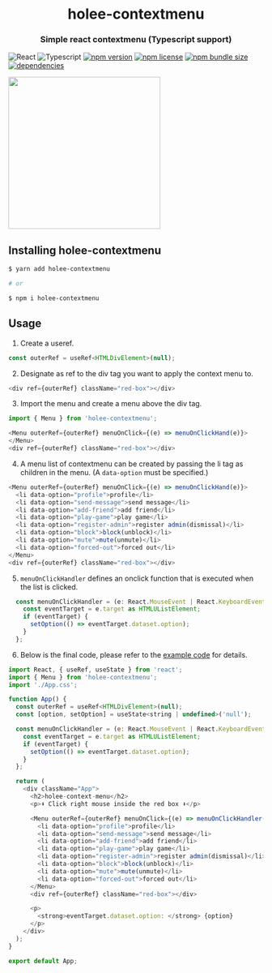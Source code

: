 <h1 align="middle">holee-contextmenu</h1>

<h3 align="middle">Simple react contextmenu (Typescript support)</h3>

![React](https://img.shields.io/badge/React-282c34?logo=React) ![Typescript](https://img.shields.io/badge/Typescript-white?logo=Typescript) [![npm version](https://img.shields.io/npm/v/holee-contextmenu?style=flat-square)](https://www.npmjs.com/package/holee-contextmenu) [![npm license](https://img.shields.io/npm/l/holee-contextmenu?style=flat-square)](https://github.com/hochan222/holee-contextmenu/blob/master/LICENSE) [![npm bundle size](https://img.shields.io/bundlephobia/min/holee-contextmenu?style=flat-square)](https://bundlephobia.com/result?p=holee-contextmenu) [![dependencies](https://img.shields.io/david/hochan222/holee-contextmenu?style=flat-square)](https://david-dm.org/nfinished/react-tiny-contextmenu)

<!-- [![maintainability](https://img.shields.io/codeclimate/maintainability/hochan222/holee-contextmenu?style=flat-square)](https://codeclimate.com/github/hochan222/holee-contextmenu)
[![Code Climate coverage](https://img.shields.io/codeclimate/coverage/hochan222/holee-contextmenu?style=flat-square)](https://codeclimate.com/github/hochan222/holee-contextmenu) -->

<!-- ![requires react >=16.8](https://img.shields.io/npm/dependency-version/holee-contextmenu/peer/react?style=flat-square) -->


<img align="middle" src="https://user-images.githubusercontent.com/22424891/126034890-25346bc1-e75b-4569-b0a8-c561b3781cda.gif" height="300px" />

## Installing holee-contextmenu

```sh
$ yarn add holee-contextmenu

# or

$ npm i holee-contextmenu
```

## Usage

1. Create a useref.

```javascript
const outerRef = useRef<HTMLDivElement>(null);
```

2. Designate as ref to the div tag you want to apply the context menu to.

```javascript
<div ref={outerRef} className="red-box"></div>
```

3. Import the menu and create a menu above the div tag.

```javascript
import { Menu } from 'holee-contextmenu';
```

```javascript
<Menu outerRef={outerRef} menuOnClick={(e) => menuOnClickHand(e)}>
</Menu>
<div ref={outerRef} className="red-box"></div>
```

4. A menu list of contextmenu can be created by passing the li tag as children in the menu. (A `data-option` must be specified.)

```javascript
<Menu outerRef={outerRef} menuOnClick={(e) => menuOnClickHand(e)}>
  <li data-option="profile">profile</li>
  <li data-option="send-message">send message</li>
  <li data-option="add-friend">add friend</li>
  <li data-option="play-game">play game</li>
  <li data-option="register-admin">register admin(dismissal)</li>
  <li data-option="block">block(unblock)</li>
  <li data-option="mute">mute(unmute)</li>
  <li data-option="forced-out">forced out</li>
</Menu>
<div ref={outerRef} className="red-box"></div>
```

5. `menuOnClickHandler` defines an onclick function that is executed when the list is clicked.

```javascript
  const menuOnClickHandler = (e: React.MouseEvent | React.KeyboardEvent<HTMLUListElement>) => {
    const eventTarget = e.target as HTMLUListElement;
    if (eventTarget) {
      setOption(() => eventTarget.dataset.option);
    }
  };
```

6. Below is the final code, please refer to the [example code](./example) for details.

```javascript
import React, { useRef, useState } from 'react';
import { Menu } from 'holee-contextmenu';
import './App.css';

function App() {
  const outerRef = useRef<HTMLDivElement>(null);
  const [option, setOption] = useState<string | undefined>('null');

  const menuOnClickHandler = (e: React.MouseEvent | React.KeyboardEvent<HTMLUListElement>) => {
    const eventTarget = e.target as HTMLUListElement;
    if (eventTarget) {
      setOption(() => eventTarget.dataset.option);
    }
  };

  return (
    <div className="App">
      <h2>holee-context-menu</h2>
      <p>⬇️ Click right mouse inside the red box ⬇️</p>

      <Menu outerRef={outerRef} menuOnClick={(e) => menuOnClickHandler(e)}>
        <li data-option="profile">profile</li>
        <li data-option="send-message">send message</li>
        <li data-option="add-friend">add friend</li>
        <li data-option="play-game">play game</li>
        <li data-option="register-admin">register admin(dismissal)</li>
        <li data-option="block">block(unblock)</li>
        <li data-option="mute">mute(unmute)</li>
        <li data-option="forced-out">forced out</li>
      </Menu>
      <div ref={outerRef} className="red-box"></div>

      <p>
        <strong>eventTarget.dataset.option: </strong> {option}
      </p>
    </div>
  );
}

export default App;
```
